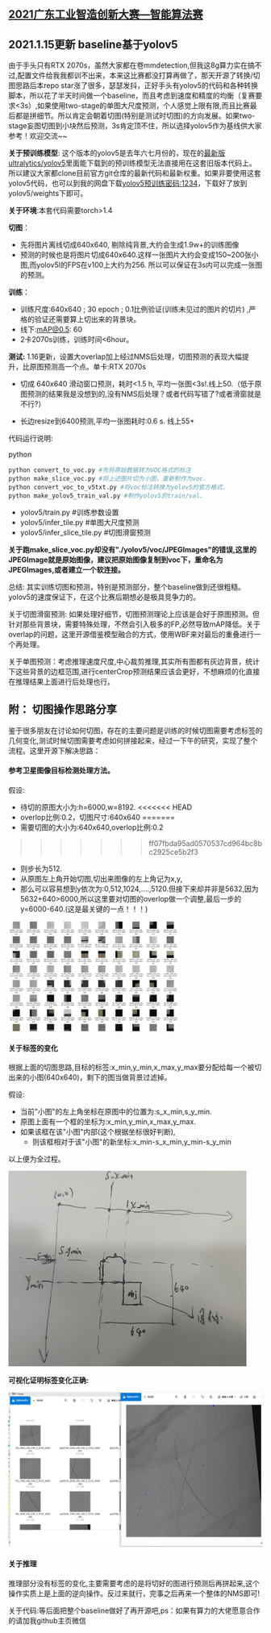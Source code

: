 ## [2021广东工业智造创新大赛—智能算法赛](https://tianchi.aliyun.com/competition/entrance/531846/introduction)

## 2021.1.15更新 baseline基于yolov5

由于手头只有RTX 2070s，虽然大家都在卷mmdetection,但我这8g算力实在搞不过,配置文件给我我都训不出来，本来这比赛都没打算再做了，那天开源了转换/切图思路后本repo star涨了很多，瑟瑟发抖，正好手头有yolov5的代码和各种转换脚本，所以花了半天时间做一个baseline，而且考虑到速度和精度的均衡（复赛要求<3s）,如果使用two-stage的单图大尺度预测，个人感觉上限有限,而且比赛最后都是拼细节。所以肯定会朝着切图(特别是测试时切图)的方向发展。如果two-stage妄图切图到小块然后预测，3s肯定顶不住，所以选择yolov5作为基线供大家参考！欢迎交流~~

**关于预训练模型**: 这个版本的yolov5是去年六七月份的，现在的[最新版ultralytics/yolov5](https://github.com/ultralytics/yolov5)里面能下载到的预训练模型无法直接用在这套旧版本代码上。所以建议大家都clone目前官方git仓库的最新代码和最新权重。如果非要使用这套yolov5代码，也可以到我的网盘下载[yolov5预训练密码:1234](https://pan.baidu.com/s/1C_C65eAL5T-6wYd5gkbG6w)，下载好了放到yolov5/weights下即可。

**关于环境**:本套代码需要torch>1.4

**切图**：

- 先将图片离线切成640x640, 剔除纯背景,大约会生成1.9w+的训练图像
- 预测的时候也是将图片切成640x640.这样一张图片大约会变成150~200张小图,而yolov5l的FPS在v100上大约为256. 所以可以保证在3s内可以完成一张图的预测。

**训练**：

- 训练尺度:640x640 ; 30 epoch ; 0.1比例验证(训练未见过的图片的切片) ,严格的验证还需要算上切出来的背景块。
- 线下:mAP@0.5: 60
- 2卡2070s训练，训练时间<6hour。

**测试:**
1.16更新，设置大overlap加上经过NMS后处理，切图预测的表现大幅提升，比原图预测高一个点。
​	单卡:RTX 2070s

- 切成 640x640 滑动窗口预测，耗时<1.5 h, 平均一张图<3s!.线上50.（低于原图预测的结果我是没想到的,没有NMS后处理？或者代码写错了?或者滑窗就是不行?）

- 长边resize到6400预测,平均一张图耗时:0.6 s. 线上55+

代码运行说明:

python

```bash
python convert_to_voc.py #先将原始数据转为VOC格式的标注
python make_slice_voc.py #将上述图片切为小图，重新制作为voc.
python convert_voc_to_v5txt.py #将voc标注转换为yolov5的官方格式.
python make_yolov5_train_val.py #制作yolov5的train/val.
```
- yolov5/train.py #训练参数设置
- yolov5/infer_tile.py #单图大尺度预测
- yolov5/infer_slice_tile.py #切图滑窗预测

**关于跑make_slice_voc.py却没有"./yolov5/voc/JPEGImages"的错误,这里的JPEGImage就是原始图像，建议把原始图像复制到voc下，重命名为JPEGImages,或者建立一个软连接。**

总结:
其实训练切图和预测，特别是预测部分，整个baseline做到还很粗糙。yolov5的速度保证下，在这个比赛后期想必是极具竞争力的。

关于切图滑窗预测: 如果处理好细节，切图预测理论上应该是会好于原图预测。但针对那些背景块，需要特殊处理，不然会引入极多的FP,必然导致mAP降低。关于overlap的问题，这里开源借鉴模型融合的方式，使用WBF来对最后的重叠进行一个再处理。

关于单图预测：考虑推理速度尺度,中心裁剪推理,其实所有图都有灰边背景，统计下这些背景的边框范围,进行centerCrop预测结果应该会更好，不想麻烦的化直接在推理结果上面进行后处理也行。


## 附： 切图操作思路分享
鉴于很多朋友在讨论如何切图，存在的主要问题是训练的时候切图需要考虑标签的几何变化,测试时候切图需要考虑如何拼接起来，经过一下午的研究，实现了整个流程。这里开源下解决思路：

#### 参考卫星图像目标检测处理方法。

假设:

- 待切的原图大小为:h=6000,w=8192.
<<<<<<< HEAD
- overlop比例:0.2，切图尺寸:640x640
=======
- 需要切图的大小为:640x640,overlop比例:0.2
>>>>>>> ff07fbda95ad0570537cd964bc8bc2925ce5b2f3
- 则步长为512.
- 从原图左上角开始切图,切出来图像的左上角记为x,y,
- 那么可以容易想到y依次为:0,512,1024,....,5120.但接下来却并非是5632,因为5632+640>6000,所以这里要对切图的overlop做一个调整,最后一步的y=6000-640.(这是最关键的一点！！！)

<img src="slice/5.png" alt="切出缺陷位置" style="zoom:33%;" />

#### 关于标签的变化

根据上面的切图思路,目标的标签:x_min,y_min,x_max,y_max要分配给每一个被切出来的小图(640x640)，剩下的图当做背景过滤掉。

假设:

- 当前"小图"的左上角坐标在原图中的位置为:s_x_min,s_y_min.
- 原图上面有一个框的坐标为:x_min,y_min,x_max,y_max.
- 如果该框在该"小图"内部(这个根据坐标很好判断),
  - 则该框相对于该"小图"的新坐标:x_min-s_x_min,y_min-s_y_min

以上便为全过程。



<img src="slice/3.jpg" alt="几何关系" style="zoom:50%;" />

**可视化证明标签变化正确:**

<img src="slice/6.png" style="zoom:50%;" />

#### 关于推理

推理部分没有标签的变化,主要需要考虑的是将切好的图进行预测后再拼起来,这个操作实质上是上面的逆向操作。反过来就行，完事之后再来一个整体的NMS即可!


关于代码:等后面把整个baseline做好了再开源吧,ps：如果有算力的大佬愿意合作的请加我github主页微信
